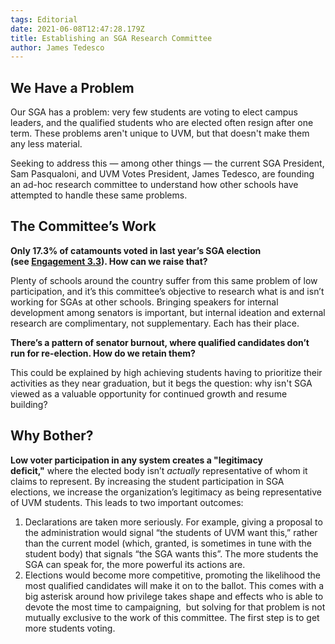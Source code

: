 ```yaml
---
tags: Editorial
date: 2021-06-08T12:47:28.179Z
title: Establishing an SGA Research Committee
author: James Tedesco
---
```

## We Have a Problem

Our SGA has a problem: very few students are voting to elect campus leaders, and the qualified students who are elected often resign after one term. These problems aren't unique to UVM, but that doesn't make them any less material.

Seeking to address this — among other things — the current SGA President, Sam Pasqualoni, and UVM Votes President, James Tedesco, are founding an ad-hoc research committee to understand how other schools have attempted to handle these same problems.

## The Committee’s Work

**Only 17.3% of catamounts voted in last year’s SGA election (see [Engagement 3.3](https://www.uvm.edu/sites/default/files/Office-of-the-Provost/ASG_Dashboard_Oct4_2020.pdf)). How can we raise that?**

Plenty of schools around the country suffer from this same problem of low participation, and it’s this committee’s objective to research what is and isn’t working for SGAs at other schools. Bringing speakers for internal development among senators is important, but internal ideation and external research are complimentary, not supplementary. Each has their place.

**There’s a pattern of senator burnout, where qualified candidates don’t run for re-election. How do we retain them?**

This could be explained by high achieving students having to prioritize their activities as they near graduation, but it begs the question: why isn't SGA viewed as a valuable opportunity for continued growth and resume building?

## Why Bother?

**Low voter participation in any system creates a "legitimacy deficit,"** where the elected body isn’t *actually* representative of whom it claims to represent. By increasing the student participation in SGA elections, we increase the organization’s legitimacy as being representative of UVM students. This leads to two important outcomes:

1. Declarations are taken more seriously. For example, giving a proposal to the administration would signal “the students of UVM want this,” rather than the current model (which, granted, is sometimes in tune with the student body) that signals “the SGA wants this”. The more students the SGA can speak for, the more powerful its actions are.
2. Elections would become more competitive, promoting the likelihood the most qualified candidates will make it on to the ballot. This comes with a big asterisk around how privilege takes shape and effects who is able to devote the most time to campaigning,  but solving for that problem is not mutually exclusive to the work of this committee. The first step is to get more students voting.